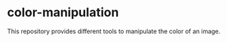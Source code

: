 # color-manipulation
This repository provides different tools to manipulate the color of an image. 
